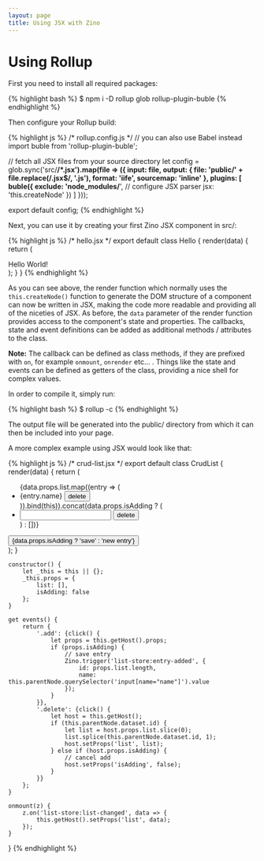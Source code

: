 ```yaml
---
layout: page
title: Using JSX with Zino
---
```


Using Rollup
============

First you need to install all required packages:

{% highlight bash %}
$ npm i -D rollup glob rollup-plugin-buble
{% endhighlight %}

Then configure your Rollup build:

{% highlight js %}
/* rollup.config.js */
// you can also use Babel instead
import buble from 'rollup-plugin-buble';

// fetch all JSX files from your source directory
let config = glob.sync('src/**/*.jsx').map(file => ({
    input: file,
    output: {
        file: 'public/' + file.replace(/\.jsx$/, '.js'),
        format: 'iife',
        sourcemap: 'inline'
    },
    plugins: [
        buble({
            exclude: 'node_modules/**',
            // configure JSX parser
            jsx: 'this.createNode'
        })
    ]
}));

export default config;
{% endhighlight %}

Next, you can use it by creating your first Zino JSX component in src/:

{% highlight js %}
/* hello.jsx */
export default class Hello {
    render(data) {
        return (
            <div class="hello">
                Hello World!
            </div>
        );
    }
}
{% endhighlight %}

As you can see above, the render function which normally uses the `this.createNode()` function to generate the DOM structure of a component can now be written in JSX, making the code more readable and providing all of the niceties of JSX. As before, the `data` parameter of the render function provides access to the component's state and properties. The callbacks, state and event definitions can be added as additional methods / attributes to the class.

__Note:__ The callback can be defined as class methods, if they are prefixed with `on`, for example `onmount`, `onrender` etc... . Things like the state and events can be defined as getters of the class, providing a nice shell for complex values.

In order to compile it, simply run:

{% highlight bash %}
$ rollup -c
{% endhighlight %}

The output file will be generated into the public/ directory from which it can then be included into your page.

A more complex example using JSX would look like that:

{% highlight js %}
/* crud-list.jsx */
export default class CrudList {
    render(data) {
        return (
            <div class="container">
                <ul>
                    {data.props.list.map((entry => (
                        <li data-id="{entry.id}">
                            <span>{entry.name}</span>
                            <button type="button" class="delete">delete</button>
                        </li>
                    )).bind(this)).concat(data.props.isAdding ? (
                        <li>
                            <input name="name"/>
                            <button type="button" class="delete">delete</button>
                        </li>
                    ) : [])}
                </ul>
                <button type="button" class="add">{data.props.isAdding ? 'save' : 'new entry'}</button>
            </div>
        );
    }

    constructor() {
        let _this = this || {};
        _this.props = {
            list: [],
            isAdding: false
        };
    }

    get events() {
        return {
            '.add': {click() {
                let props = this.getHost().props;
                if (props.isAdding) {
                    // save entry
                    Zino.trigger('list-store:entry-added', {
                        id: props.list.length,
                        name: this.parentNode.querySelector('input[name="name"]').value
                    });
                }
            }},
            '.delete': {click() {
                let host = this.getHost();
                if (this.parentNode.dataset.id) {
                    let list = host.props.list.slice(0);
                    list.splice(this.parentNode.dataset.id, 1);
                    host.setProps('list', list);
                } else if (host.props.isAdding) {
                    // cancel add
                    host.setProps('isAdding', false);
                }
            }}
        };
    }

    onmount(z) {
        z.on('list-store:list-changed', data => {
            this.getHost().setProps('list', data);
        });
    }
}
{% endhighlight %}
